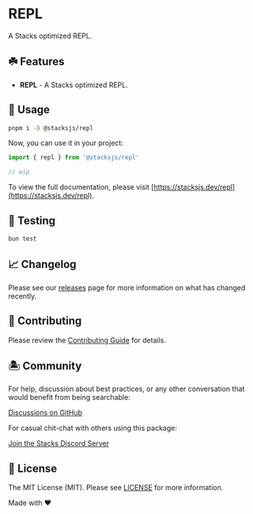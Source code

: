# REPL

A Stacks optimized REPL.

## ☘️ Features

- **REPL** - A Stacks optimized REPL.

## 🤖 Usage

```bash
pnpm i -D @stacksjs/repl
```

Now, you can use it in your project:

```js
import { repl } from '@stacksjs/repl'

// wip
```

To view the full documentation, please visit [https://stacksjs.dev/repl](https://stacksjs.dev/repl).

## 🧪 Testing

```bash
bun test
```

## 📈 Changelog

Please see our [releases](https://github.com/stacksjs/stacks/releases) page for more information on what has changed recently.

## 🚜 Contributing

Please review the [Contributing Guide](https://github.com/stacksjs/contributing) for details.

## 🏝 Community

For help, discussion about best practices, or any other conversation that would benefit from being searchable:

[Discussions on GitHub](https://github.com/stacksjs/stacks/discussions)

For casual chit-chat with others using this package:

[Join the Stacks Discord Server](https://discord.ow3.org)

## 📄 License

The MIT License (MIT). Please see [LICENSE](https://github.com/stacksjs/stacks/tree/main/LICENSE.md) for more information.

Made with ❤️
